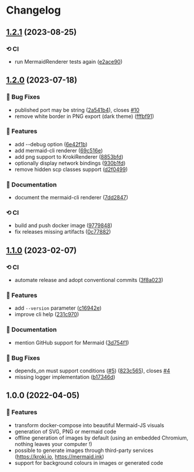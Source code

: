 # Changelog

## [1.2.1](https://github.com/derlin/docker-compose-viz-mermaid/compare/v1.2.0...v1.2.1) (2023-08-25)


### ⟲ CI

* run MermaidRenderer tests again ([e2ace90](https://github.com/derlin/docker-compose-viz-mermaid/commit/e2ace90eb5f1b39361142d3a29904ab73437f66c))

## [1.2.0](https://github.com/derlin/docker-compose-viz-mermaid/compare/v1.1.0...v1.2.0) (2023-07-18)


### 🐛 Bug Fixes

* published port may be string ([2a541b4](https://github.com/derlin/docker-compose-viz-mermaid/commit/2a541b40c36c610f9c79fbef93a3cf8163a24a06)), closes [#10](https://github.com/derlin/docker-compose-viz-mermaid/issues/10)
* remove white border in PNG export (dark theme) ([fffbf91](https://github.com/derlin/docker-compose-viz-mermaid/commit/fffbf91258938e3cbd6b34553c8e86fd51597c85))


### 🚀 Features

* add --debug option ([6e42f1b](https://github.com/derlin/docker-compose-viz-mermaid/commit/6e42f1bf4d5948f0b30a3ccf8d3f359b2f9fbf9c))
* add mermaid-cli renderer ([69c516e](https://github.com/derlin/docker-compose-viz-mermaid/commit/69c516e798eb449f336e0c0dd38fc07a2dd4c6ea))
* add png support to KrokiRenderer ([8853bfd](https://github.com/derlin/docker-compose-viz-mermaid/commit/8853bfda40896d83bfe4580248acaa36e2150a11))
* optionally display network bindings ([930b1fd](https://github.com/derlin/docker-compose-viz-mermaid/commit/930b1fd9530b2dd8028bcba3451f8074d7791f36))
* remove hidden scp classes support ([d2f0499](https://github.com/derlin/docker-compose-viz-mermaid/commit/d2f0499be499e538ed515a4287b24e9373a4fa5f))


### 💬 Documentation

* document the mermaid-cli renderer ([7dd2847](https://github.com/derlin/docker-compose-viz-mermaid/commit/7dd28475123565e0c10af09f8c34eaff17d35145))


### ⟲ CI

* build and push docker image ([9779848](https://github.com/derlin/docker-compose-viz-mermaid/commit/9779848febb3e3fc2bf99694fe47b26d733d21a6))
* fix releases missing artifacts ([0c77882](https://github.com/derlin/docker-compose-viz-mermaid/commit/0c77882ea2a598152a0e59d7ec507001789a1ccb))

## [1.1.0](https://github.com/derlin/docker-compose-viz-mermaid/compare/v1.0.0...v1.1.0) (2023-02-07)


### ⟲ CI

* automate release and adopt conventional commits ([3f8a023](https://github.com/derlin/docker-compose-viz-mermaid/commit/3f8a02366825b595be97851d94e75846dcbf2b13))


### 🚀 Features

* add `--version` parameter ([c16942e](https://github.com/derlin/docker-compose-viz-mermaid/commit/c16942ef38b7a22203916ac2dbeafd87d5715c93))
* improve cli help ([231c970](https://github.com/derlin/docker-compose-viz-mermaid/commit/231c97021cf20aece4437cd74a891cd26a8211c4))


### 💬 Documentation

* mention GitHub support for Mermaid ([3d754f1](https://github.com/derlin/docker-compose-viz-mermaid/commit/3d754f1f464006b39f0f6d5086f6912fc9ab6a32))


### 🐛 Bug Fixes

* depends_on must support conditions ([#5](https://github.com/derlin/docker-compose-viz-mermaid/issues/5)) ([823c565](https://github.com/derlin/docker-compose-viz-mermaid/commit/823c565d22a687761384227bdbac4c2830c6b581)), closes [#4](https://github.com/derlin/docker-compose-viz-mermaid/issues/4)
* missing logger implementation ([b17346d](https://github.com/derlin/docker-compose-viz-mermaid/commit/b17346d5c62c9468d3571774b0d28a61e279486e))

## 1.0.0 (2022-04-05)

### 🚀 Features

* transform docker-compose into beautiful Mermaid-JS visuals
* generation of SVG, PNG or mermaid code
* offline generation of images by default (using an embedded Chromium, nothing leaves your computer !)
* possible to generate images through third-party services (https://kroki.io, https://mermaid.ink)
* support for background colours in images or generated code
